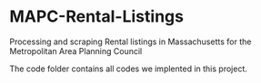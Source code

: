 # MAPC-Rental-Listings
Processing and scraping Rental listings in Massachusetts for the Metropolitan Area Planning Council

The code folder contains all codes we implented in this project.
